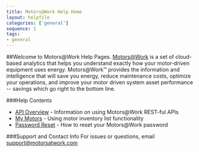 ```yaml
---
title: Motors@Work Help Home
layout: helpfile
categories: ['general']
sequence: 1
tags:
- general
---
```

##Welcome to Motors@Work Help Pages.
[Motors@Work](https://www.motorsatwork.com) is a set of cloud-based analytics that helps you understand exactly how your motor‐driven equipment uses energy. Motors@Work™  provides  the  information  and  intelligence  that  will  save  you   energy,  reduce  maintenance  costs,  optimize  your  operations,  and  improve  your  motor   driven  system  asset  performance --  savings which  go  right  to  the  bottom  line.  

###Help Contents
* [API Overview](api-overview) - Information on using Motors@Work REST-ful APIs
* [My Motors](my-motors) - Using motor inventory list functionality
* [Password Reset](password-reset) - How to reset your Motors@Work password

###Support and Contact Info
For issues or questions, email <support@motorsatwork.com>

